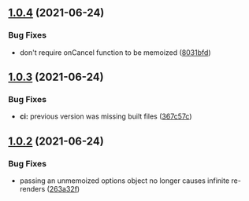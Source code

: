 ## [1.0.4](https://github.com/erictooth/react-smart-promise/compare/v1.0.3...v1.0.4) (2021-06-24)


### Bug Fixes

* don't require onCancel function to be memoized ([8031bfd](https://github.com/erictooth/react-smart-promise/commit/8031bfd41dacfd4da6ef3526070c222bd321e5bc))

## [1.0.3](https://github.com/erictooth/react-smart-promise/compare/v1.0.2...v1.0.3) (2021-06-24)


### Bug Fixes

* **ci:** previous version was missing built files ([367c57c](https://github.com/erictooth/react-smart-promise/commit/367c57c5c848b02b872dd6f54d337efbcab4cf25))

## [1.0.2](https://github.com/erictooth/react-smart-promise/compare/v1.0.1...v1.0.2) (2021-06-24)


### Bug Fixes

* passing an unmemoized options object no longer causes infinite re-renders ([263a32f](https://github.com/erictooth/react-smart-promise/commit/263a32f306195599e14b17aed5bae0eec4b2a3ff))
